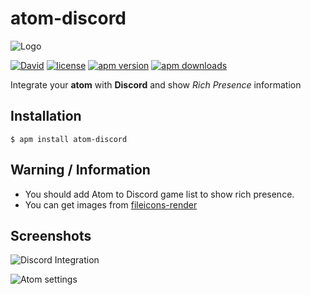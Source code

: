 # atom-discord
![Logo](https://i.imgur.com/3lXT3XJ.png)

[![David](https://img.shields.io/david/HelloWorld017/atom-discord.svg?style=flat-square)](https://david-dm.org/HelloWorld017/atom-discord)
[![license](https://img.shields.io/github/license/HelloWorld017/atom-discord.svg?style=flat-square)](https://github.com/HelloWorld017/atom-discord/blob/master/LICENSE)
[![apm version](https://img.shields.io/apm/v/atom-discord.svg?style=flat-square)](https://atom.io/packages/atom-discord)
[![apm downloads](https://img.shields.io/apm/dm/atom-discord.svg?style=flat-square)](https://atom.io/packages/atom-discord)

Integrate your __atom__ with __Discord__ and show _Rich Presence_ information

## Installation
`$ apm install atom-discord`

## Warning / Information
* You should add Atom to Discord game list to show rich presence.  
* You can get images from [fileicons-render](https://github.com/HelloWorld017/fileicons-render)

## Screenshots
![Discord Integration](https://i.imgur.com/EMd4eZg.png)

![Atom settings](https://i.imgur.com/KHVrbw5.png)
